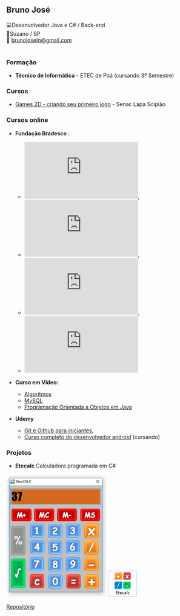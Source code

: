 ## Bruno José<br>
:computer:Desenvolvedor Java e C# / Back-end<br>
:european_post_office:Suzano / SP<br>
:email: brunojoseln@gmail.com</br></br>

### Formação

* **Técnico de Informática**  - ETEC de Poá (cursando 3º Semestre)
        

### Cursos

* [Games 2D - criando seu primeiro jogo](http://www.sp.senac.br/jsp/default.jsp?newsID=DYNAMIC,oracle.br.dataservers.CourseDataServer,selectCourse&course=24048&template=395.dwt&testeira=303&unit=SCI) - Senac Lapa Scipião


### Cursos online


* **Fundação Bradesco** :
  *  ![C#](https://github.com/brunojoseln/Curriculo/blob/master/Certificados/Certificado%20C%23.pdf), 
  *  ![Modelagem de dados](https://github.com/brunojoseln/Curriculo/blob/master/Certificados/Certificado%20-%20Modelagem%20de%20dados.pdf),
  *  ![Ilustração e design gráfico](https://github.com/brunojoseln/Curriculo/blob/master/Certificados/Certificado%20-%20Ilustra%C3%A7%C3%A3o%20e%20Design%20Gr%C3%A1fico%20para%20web.pdf),
  *  ![Windows 7](https://github.com/brunojoseln/Curriculo/blob/master/Certificados/Certificado%20Windows%207.pdf)<br>

* **Curso em Vídeo:** 
  *  [Algoritmos](https://github.com/brunojoseln/Curriculo/blob/master/Certificados/Certificado.jpeg)<br>
  *  [MySQL]()<br>
  *  [Programação Orientada a Objetos em Java]()<br>


* **Udemy** 
  *  [Git e Github para iniciantes](https://www.udemy.com/git-e-github-para-iniciantes/), 
  *  [Curso completo do desenvolvedor android](https://www.udemy.com/curso-completo-do-desenvolvedor-android/) (cursando)<br>

### Projetos

* **Etecalc**
Calculadora programada em C#

![Eteccalc](https://github.com/brunojoseln/Curriculo/blob/master/imagens/Programa.png)
![Eteccalc](https://github.com/brunojoseln/Curriculo/blob/master/imagens/icone.png)


[Repositório](https://github.com/brunojoseln/EtecCalc)
